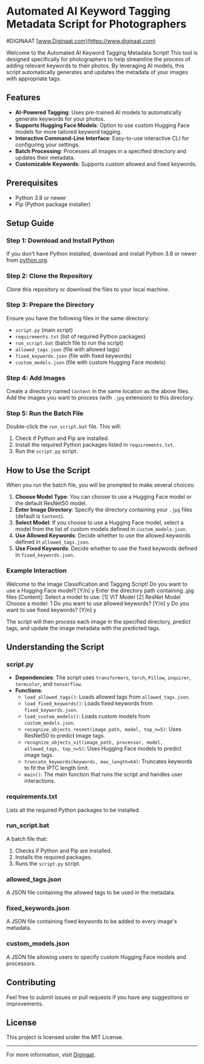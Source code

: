 # Automated AI Keyword Tagging Metadata Script for Photographers

#DIGINAAT
[www.Diginaat.com](https://www.diginaat.com) 

Welcome to the Automated AI Keyword Tagging Metadata Script! This tool is designed specifically for photographers to help streamline the process of adding relevant keywords to their photos. By leveraging AI models, this script automatically generates and updates the metadata of your images with appropriate tags.


## Features
- **AI-Powered Tagging**: Uses pre-trained AI models to automatically generate keywords for your photos.
- **Supports Hugging Face Models**: Option to use custom Hugging Face models for more tailored keyword tagging.
- **Interactive Command-Line Interface**: Easy-to-use interactive CLI for configuring your settings.
- **Batch Processing**: Processes all images in a specified directory and updates their metadata.
- **Customizable Keywords**: Supports custom allowed and fixed keywords.

## Prerequisites
- Python 3.8 or newer
- Pip (Python package installer)



## Setup Guide

### Step 1: Download and Install Python
If you don't have Python installed, download and install Python 3.8 or newer from [python.org](https://www.python.org/downloads/).


### Step 2: Clone the Repository
Clone this repository or download the files to your local machine.


### Step 3: Prepare the Directory
Ensure you have the following files in the same directory:
- `script.py` (main script)
- `requirements.txt` (list of required Python packages)
- `run_script.bat` (batch file to run the script)
- `allowed_tags.json` (file with allowed tags)
- `fixed_keywords.json` (file with fixed keywords)
- `custom_models.json` (file with custom Hugging Face models)


### Step 4: Add Images
Create a directory named `Content` in the same location as the above files. Add the images you want to process (with `.jpg` extension) to this directory.



### Step 5: Run the Batch File
Double-click the `run_script.bat` file. This will:
1. Check if Python and Pip are installed.
2. Install the required Python packages listed in `requirements.txt`.
3. Run the `script.py` script.



## How to Use the Script

When you run the batch file, you will be prompted to make several choices:

1. **Choose Model Type**: You can choose to use a Hugging Face model or the default ResNet50 model.
2. **Enter Image Directory**: Specify the directory containing your `.jpg` files (default is `Content`).
3. **Select Model**: If you choose to use a Hugging Face model, select a model from the list of custom models defined in `custom_models.json`.
4. **Use Allowed Keywords**: Decide whether to use the allowed keywords defined in `allowed_tags.json`.
5. **Use Fixed Keywords**: Decide whether to use the fixed keywords defined in `fixed_keywords.json`.



### Example Interaction

Welcome to the Image Classification and Tagging Script!
Do you want to use a Hugging Face model? [Y/n] y
Enter the directory path containing .jpg files [Content]:
Select a model to use:
[1] ViT Model
[2] ResNet Model
Choose a model: 1
Do you want to use allowed keywords? [Y/n] y
Do you want to use fixed keywords? [Y/n] y


The script will then process each image in the specified directory, predict tags, and update the image metadata with the predicted tags.

## Understanding the Script

### script.py
- **Dependencies**: The script uses `transformers`, `torch`, `Pillow`, `inquirer`, `termcolor`, and `tensorflow`.
- **Functions**:
  - `load_allowed_tags()`: Loads allowed tags from `allowed_tags.json`.
  - `load_fixed_keywords()`: Loads fixed keywords from `fixed_keywords.json`.
  - `load_custom_models()`: Loads custom models from `custom_models.json`.
  - `recognize_objects_resnet(image_path, model, top_n=5)`: Uses ResNet50 to predict image tags.
  - `recognize_objects_vit(image_path, processor, model, allowed_tags, top_n=5)`: Uses Hugging Face models to predict image tags.
  - `truncate_keywords(keywords, max_length=64)`: Truncates keywords to fit the IPTC length limit.
  - `main()`: The main function that runs the script and handles user interactions.

### requirements.txt
Lists all the required Python packages to be installed.

### run_script.bat
A batch file that:
1. Checks if Python and Pip are installed.
2. Installs the required packages.
3. Runs the `script.py` script.

### allowed_tags.json
A JSON file containing the allowed tags to be used in the metadata.


### fixed_keywords.json
A JSON file containing fixed keywords to be added to every image's metadata.


### custom_models.json
A JSON file allowing users to specify custom Hugging Face models and processors.


## Contributing
Feel free to submit issues or pull requests if you have any suggestions or improvements.

## License
This project is licensed under the MIT License.

---

For more information, visit [Diginaat](https://www.diginaat.com).
